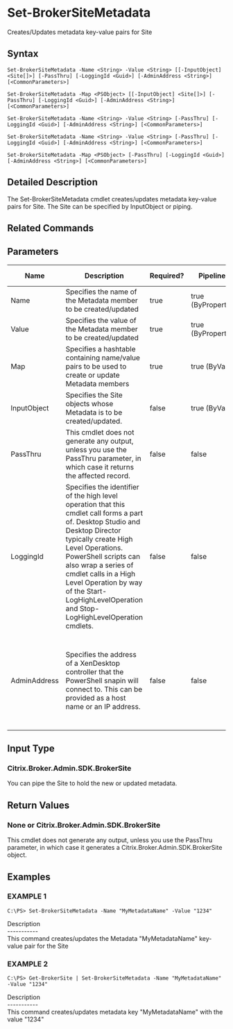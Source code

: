 ﻿# Set-BrokerSiteMetadata

   Creates/Updates metadata key-value pairs for Site

## Syntax
```
Set-BrokerSiteMetadata -Name <String> -Value <String> [[-InputObject] <Site[]>] [-PassThru] [-LoggingId <Guid>] [-AdminAddress <String>] [<CommonParameters>]

Set-BrokerSiteMetadata -Map <PSObject> [[-InputObject] <Site[]>] [-PassThru] [-LoggingId <Guid>] [-AdminAddress <String>] [<CommonParameters>]

Set-BrokerSiteMetadata -Name <String> -Value <String> [-PassThru] [-LoggingId <Guid>] [-AdminAddress <String>] [<CommonParameters>]

Set-BrokerSiteMetadata -Name <String> -Value <String> [-PassThru] [-LoggingId <Guid>] [-AdminAddress <String>] [<CommonParameters>]

Set-BrokerSiteMetadata -Map <PSObject> [-PassThru] [-LoggingId <Guid>] [-AdminAddress <String>] [<CommonParameters>]
```

## Detailed Description
   The Set-BrokerSiteMetadata cmdlet creates/updates metadata key-value pairs for Site. The Site can be specified by InputObject or piping.

## Related Commands
## Parameters

| Name   | Description | Required? | Pipeline Input | Default Value |
| --- | --- | --- | --- | --- |
| Name | Specifies the name of the Metadata member to be created/updated | true | true (ByPropertyName) |  |
| Value | Specifies the value of the Metadata member to be created/updated | true | true (ByPropertyName) |  |
| Map | Specifies a hashtable containing name/value pairs to be used to create or update Metadata members | true | true (ByValue) |  |
| InputObject | Specifies the Site objects whose Metadata is to be created/updated. | false | true (ByValue) |  |
| PassThru | This cmdlet does not generate any output, unless you use the PassThru parameter, in which case it returns the affected record. | false | false | False |
| LoggingId | Specifies the identifier of the high level operation that this cmdlet call forms a part of. Desktop Studio and Desktop Director typically create High Level Operations. PowerShell scripts can also wrap a series of cmdlet calls in a High Level Operation by way of the Start-LogHighLevelOperation and Stop-LogHighLevelOperation cmdlets. | false | false |  |
| AdminAddress | Specifies the address of a XenDesktop controller that the PowerShell snapin will connect to. This can be provided as a host name or an IP address. | false | false | Localhost. Once a value is provided by any cmdlet, this value will become the default. |

## Input Type
### Citrix.Broker.Admin.SDK.BrokerSite
   You can pipe the Site to hold the new or updated metadata.
## Return Values
### None or Citrix.Broker.Admin.SDK.BrokerSite
   This cmdlet does not generate any output, unless you use the PassThru parameter, in which case it generates a Citrix.Broker.Admin.SDK.BrokerSite object.
## Examples

### EXAMPLE 1
```
C:\PS> Set-BrokerSiteMetadata -Name "MyMetadataName" -Value "1234"
```
   Description<br>-----------<br>This command creates/updates the Metadata "MyMetadataName" key-value pair for the Site
### EXAMPLE 2
```
C:\PS> Get-BrokerSite | Set-BrokerSiteMetadata -Name "MyMetadataName" -Value "1234"
```
   Description<br>-----------<br>This command creates/updates metadata key "MyMetadataName" with the value "1234"
